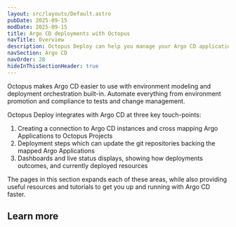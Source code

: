 ```yaml
---
layout: src/layouts/Default.astro
pubDate: 2025-09-15
modDate: 2025-09-15
title: Argo CD deployments with Octopus
navTitle: Overview
description: Octopus Deploy can help you manage your Argo CD applications navigate lifecycle promotion
navSection: Argo CD
navOrder: 28
hideInThisSectionHeader: true
---
```

Octopus makes Argo CD easier to use with environment modeling and deployment orchestration built-in. Automate everything 
from environment promotion and compliance to tests and change management.

Octopus Deploy integrates with Argo CD at three key touch-points:
1. Creating a connection to Argo CD instances and cross mapping Argo Applications to Octopus Projects
2. Deployment steps which can update the git repositories backing the mapped Argo Applications
3. Dashboards and live status displays, showing how deployments outcomes, and currently deployed resources

The pages in this section expands each of these areas, while also providing useful resources and tutorials to get you
up and running with Argo CD faster.
## Learn more
